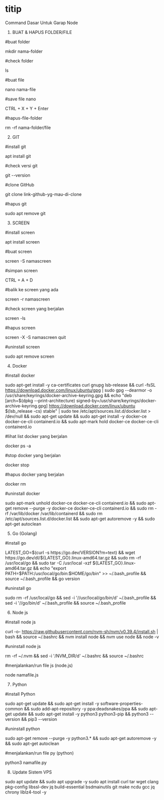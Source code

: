 # titip
Command Dasar Untuk Garap Node

1. BUAT & HAPUS FOLDER/FILE

#buat folder

mkdir nama-folder

#check folder

ls

#buat file

nano nama-file

#save file nano

CTRL + X + Y + Enter

#hapus-file-folder

rm -rf nama-folder/file

2. GIT

#install git

apt install git

#check versi git

git --version

#clone GitHub

git clone link-github-yg-mau-di-clone

#hapus git

sudo apt remove git

3. SCREEN

#install screen

apt install screen

#buat screen

screen -S namascreen

#simpan screen

CTRL + A + D

#balik ke screen yang ada

screen -r namascreen

#check screen yang berjalan

screen -ls

#hapus screen

screen -X -S namascreen quit

#uninstall screen

sudo apt remove screen

4. Docker

#install docker

sudo apt-get install -y ca-certificates curl gnupg lsb-release && curl -fsSL https://download.docker.com/linux/ubuntu/gpg | sudo gpg --dearmor -o /usr/share/keyrings/docker-archive-keyring.gpg && echo "deb [arch=$(dpkg --print-architecture) signed-by=/usr/share/keyrings/docker-archive-keyring.gpg] https://download.docker.com/linux/ubuntu $(lsb_release -cs) stable" | sudo tee /etc/apt/sources.list.d/docker.list > /dev/null && sudo apt-get update && sudo apt-get install -y docker-ce docker-ce-cli containerd.io && sudo apt-mark hold docker-ce docker-ce-cli containerd.io

#lihat list docker yang berjalan

docker ps -a

#stop docker yang berjalan

docker stop <IDContainer>

#hapus docker yang berjalan

docker rm <IDContainer>

#uninstall docker

sudo apt-mark unhold docker-ce docker-ce-cli containerd.io && sudo apt-get remove --purge -y docker-ce docker-ce-cli containerd.io && sudo rm -rf /var/lib/docker /var/lib/containerd && sudo rm /etc/apt/sources.list.d/docker.list && sudo apt-get autoremove -y && sudo apt-get autoclean

5. Go (Golang)

#install go

LATEST_GO=$(curl -s https://go.dev/VERSION?m=text) && wget https://go.dev/dl/${LATEST_GO}.linux-amd64.tar.gz && sudo rm -rf /usr/local/go && sudo tar -C /usr/local -xzf ${LATEST_GO}.linux-amd64.tar.gz && echo "export PATH=\$PATH:/usr/local/go/bin:\$HOME/go/bin" >> ~/.bash_profile && source ~/.bash_profile && go version

#uninstall go

sudo rm -rf /usr/local/go && sed -i '/\/usr\/local\/go\/bin/d' ~/.bash_profile && sed -i '/\/go\/bin/d' ~/.bash_profile && source ~/.bash_profile

6. Node js

#install node js

curl -o- https://raw.githubusercontent.com/nvm-sh/nvm/v0.39.4/install.sh | bash && source ~/.bashrc && nvm install node && nvm use node && node -v

#uninstall node js

rm -rf ~/.nvm && sed -i '/NVM_DIR/d' ~/.bashrc && source ~/.bashrc

#menjalankan/run file js (node.js)

node namafile.js

7. Python

#install Python

sudo apt-get update && sudo apt-get install -y software-properties-common && sudo add-apt-repository -y ppa:deadsnakes/ppa && sudo apt-get update && sudo apt-get install -y python3 python3-pip && python3 --version && pip3 --version

#uninstall python

sudo apt-get remove --purge -y python3.* && sudo apt-get autoremove -y && sudo apt-get autoclean

#menjalankan/run file py (python)

python3 namafile.py

8. Update Sistem VPS

sudo apt update && sudo apt upgrade -y
sudo apt install curl tar wget clang pkg-config libssl-dev jq build-essential bsdmainutils git make ncdu gcc jq chrony liblz4-tool -y
